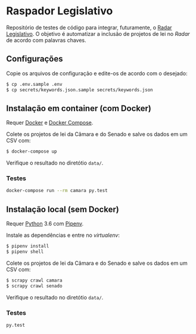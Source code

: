 # Raspador Legislativo

Repositório de testes de código para integrar, futuramente, o [Radar Legislativo](https://gitlab.com/codingrights/radarlegislativo). O objetivo é automatizar a inclusão de projetos de lei no _Radar_ de acordo com palavras chaves.

## Configurações

Copie os arquivos de configuração e edite-os de acordo com o desejado:

```sh
$ cp .env.sample .env
$ cp secrets/keywords.json.sample secrets/keywords.json
```

## Instalação em container (com Docker)

Requer [Docker](https://docs.docker.com/install/) e
[Docker Compose](https://docs.docker.com/compose/install/).

Colete os projetos de lei da Câmara e do Senado e salve os dados em um CSV com:

```sh
$ docker-compose up
```

Verifique o resultado no diretótio `data/`.

### Testes

```sh
docker-compose run --rm camara py.test
```

## Instalação local (sem Docker)

Requer [Python](https://python.org) 3.6 com [Pipenv](https://docs.pipenv.org/).

Instale as dependências e entre no _virtualenv_:

```sh
$ pipenv install
$ pipenv shell
```

Colete os projetos de lei da Câmara e do Senado e salve os dados em um CSV com:

```sh
$ scrapy crawl camara
$ scrapy crawl senado
```

Verifique o resultado no diretótio `data/`.

### Testes

```sh
py.test
```